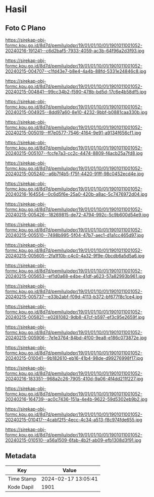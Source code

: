 # Hasil

## Foto C Plano

https://sirekap-obj-formc.kpu.go.id/8d7d/pemilu/pdpr/19/01/01/10/01/1901011001052-20240216-191241--c6d2baf5-7933-4059-ac3b-64f96a2d3f93.jpg

https://sirekap-obj-formc.kpu.go.id/8d7d/pemilu/pdpr/19/01/01/10/01/1901011001052-20240215-004707--c1fd43e7-b8e4-4a4b-88fd-5331e24846c8.jpg

https://sirekap-obj-formc.kpu.go.id/8d7d/pemilu/pdpr/19/01/01/10/01/1901011001052-20240215-004841--99cc34b2-f590-478b-bd5d-17c6e4b58df5.jpg

https://sirekap-obj-formc.kpu.go.id/8d7d/pemilu/pdpr/19/01/01/10/01/1901011001052-20240215-004925--8dd97a60-8e10-4232-9bbf-b0881caa330b.jpg

https://sirekap-obj-formc.kpu.go.id/8d7d/pemilu/pdpr/19/01/01/10/01/1901011001052-20240215-005019--ff7e0577-7546-4164-9e91-a9134f656cf1.jpg

https://sirekap-obj-formc.kpu.go.id/8d7d/pemilu/pdpr/19/01/01/10/01/1901011001052-20240215-005107--fccfe7a3-cc2c-4474-8809-f4acb25a7fd8.jpg

https://sirekap-obj-formc.kpu.go.id/8d7d/pemilu/pdpr/19/01/01/10/01/1901011001052-20240215-005240--a6b7f4b5-f75f-4420-91ff-98c0452ecd4e.jpg

https://sirekap-obj-formc.kpu.go.id/8d7d/pemilu/pdpr/19/01/01/10/01/1901011001052-20240216-164554--0c6d5f6e-25a0-420b-a8ac-5c7476972d04.jpg

https://sirekap-obj-formc.kpu.go.id/8d7d/pemilu/pdpr/19/01/01/10/01/1901011001052-20240215-005426--18269815-de72-4794-992c-5c9b600d54e9.jpg

https://sirekap-obj-formc.kpu.go.id/8d7d/pemilu/pdpr/19/01/01/10/01/1901011001052-20240215-005510--7498b995-5f04-47b7-aec1-d1a1cc465d97.jpg

https://sirekap-obj-formc.kpu.go.id/8d7d/pemilu/pdpr/19/01/01/10/01/1901011001052-20240215-005605--2fa1f10b-c4c0-4a32-9f9e-0bcdb6a5d5a6.jpg

https://sirekap-obj-formc.kpu.go.id/8d7d/pemilu/pdpr/19/01/01/10/01/1901011001052-20240215-005653--ef1d0a68-e4be-41df-a623-57a82993b961.jpg

https://sirekap-obj-formc.kpu.go.id/8d7d/pemilu/pdpr/19/01/01/10/01/1901011001052-20240215-005737--e33b2abf-f09d-4113-b372-bf677f8c1ce4.jpg

https://sirekap-obj-formc.kpu.go.id/8d7d/pemilu/pdpr/19/01/01/10/01/1901011001052-20240215-005821--e0281082-9db8-47cf-b597-ef3c95e2659f.jpg

https://sirekap-obj-formc.kpu.go.id/8d7d/pemilu/pdpr/19/01/01/10/01/1901011001052-20240215-005906--7e1e3764-84bd-4f00-9ea8-e186c073872e.jpg

https://sirekap-obj-formc.kpu.go.id/8d7d/pemilu/pdpr/19/01/01/10/01/1901011001052-20240215-010041--9b182610-eb16-41b4-98de-d99276998f17.jpg

https://sirekap-obj-formc.kpu.go.id/8d7d/pemilu/pdpr/19/01/01/10/01/1901011001052-20240216-183351--968a2c26-7905-410d-9a06-4f4dd211f227.jpg

https://sirekap-obj-formc.kpu.go.id/8d7d/pemilu/pdpr/19/01/01/10/01/1901011001052-20240216-164739--ac0c7436-151a-4e4b-9622-59d5302eb9b2.jpg

https://sirekap-obj-formc.kpu.go.id/8d7d/pemilu/pdpr/19/01/01/10/01/1901011001052-20240215-010417--4cabf2f5-4ecc-4c34-a513-f8c974fde655.jpg

https://sirekap-obj-formc.kpu.go.id/8d7d/pemilu/pdpr/19/01/01/10/01/1901011001052-20240215-010510--a56a1509-6fab-4b2f-ab09-efb1308d3f91.jpg


## Metadata

| Key        | Value               |
| ---------- | ------------------- |
| Time Stamp | 2024-02-17 13:05:41 |
| Kode Dapil | 1901                |



